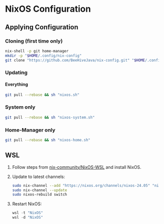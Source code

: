# NixOS Configuration

## Applying Configuration

### Cloning (first time only)

```bash
nix-shell -p git home-manager
mkdir -p "$HOME/.config/nix-config"
git clone "https://github.com/BeeHiveJava/nix-config.git" "$HOME/.config/nix-config"
```

### Updating

#### Everything

```bash
git pull --rebase && sh "nixos.sh"
```

### System only

```bash
git pull --rebase && sh "nixos-system.sh"
```

### Home-Manager only

```bash
git pull --rebase && sh "nixos-home.sh"
```

## WSL

1. Follow steps from [nix-community/NixOS-WSL](https://github.com/nix-community/NixOS-WSL) and install NixOS.

2. Update to latest channels:
    ```bash
    sudo nix-channel --add "https://nixos.org/channels/nixos-24.05" "nixos"
    sudo nix-channel --update
    sudo nixos-rebuild switch
    ```

3. Restart NixOS:
    ```PowerShell
    wsl -t "NixOS"
    wsl -d "NixOS"
    ```
